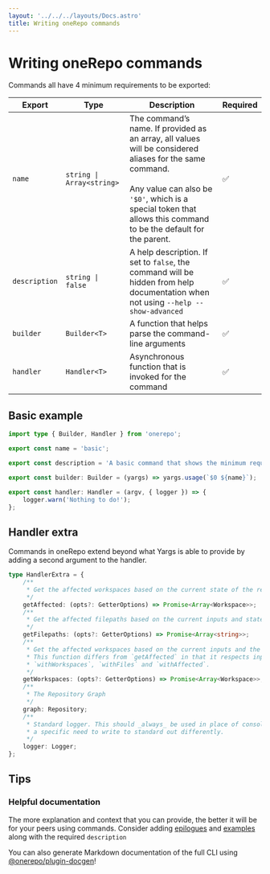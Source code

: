 ```yaml
---
layout: '../../../layouts/Docs.astro'
title: Writing oneRepo commands
---
```


# Writing oneRepo commands

Commands all have 4 minimum requirements to be exported:

| Export        | Type                      | Description                                                                                                                                                                                                                       | Required |
| ------------- | ------------------------- | --------------------------------------------------------------------------------------------------------------------------------------------------------------------------------------------------------------------------------- | -------- |
| `name`        | `string \| Array<string>` | The command’s name. If provided as an array, all values will be considered aliases for the same command.<br><br>Any value can also be `'$0'`, which is a special token that allows this command to be the default for the parent. | ✅       |
| `description` | `string \| false`         | A help description. If set to `false`, the command will be hidden from help documentation when not using `--help --show-advanced`                                                                                                 | ✅       |
| `builder`     | `Builder<T>`              | A function that helps parse the command-line arguments                                                                                                                                                                            | ✅       |
| `handler`     | `Handler<T>`              | Asynchronous function that is invoked for the command                                                                                                                                                                             | ✅       |

## Basic example

```ts title="./commands/basic.ts"
import type { Builder, Handler } from 'onerepo';

export const name = 'basic';

export const description = 'A basic command that shows the minimum requirements for writing commands with oneRepo';

export const builder: Builder = (yargs) => yargs.usage(`$0 ${name}`);

export const handler: Handler = (argv, { logger }) => {
	logger.warn('Nothing to do!');
};
```

## Handler extra

Commands in oneRepo extend beyond what Yargs is able to provide by adding a second argument to the handler.

```ts
type HandlerExtra = {
	/**
	 * Get the affected workspaces based on the current state of the repository.
	 */
	getAffected: (opts?: GetterOptions) => Promise<Array<Workspace>>;
	/**
	 * Get the affected filepaths based on the current inputs and state of the repository.
	 */
	getFilepaths: (opts?: GetterOptions) => Promise<Array<string>>;
	/**
	 * Get the affected workspaces based on the current inputs and the state of the repository.
	 * This function differs from `getAffected` in that it respects input arguments provided by
	 * `withWorkspaces`, `withFiles` and `withAffected`.
	 */
	getWorkspaces: (opts?: GetterOptions) => Promise<Array<Workspace>>;
	/**
	 * The Repository Graph
	 */
	graph: Repository;
	/**
	 * Standard logger. This should _always_ be used in place of console.log unless you have
	 * a specific need to write to standard out differently.
	 */
	logger: Logger;
};
```

## Tips

### Helpful documentation

The more explanation and context that you can provide, the better it will be for your peers using commands. Consider adding [epilogues](http://yargs.js.org/docs/#api-reference-epiloguestr) and [examples](http://yargs.js.org/docs/#api-reference-examplecmd-desc) along with the required `description`

You can also generate Markdown documentation of the full CLI using [@onerepo/plugin-docgen](http://localhost:8888/docs/plugins/docgen/)!
